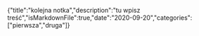 {"title":"kolejna notka","description":"tu wpisz treść","isMarkdownFile":true,"date":"2020-09-20","categories":["pierwsza","druga"]}